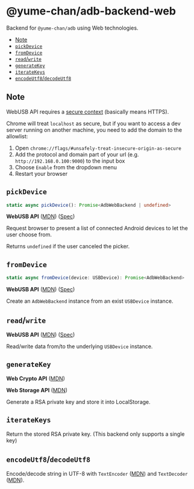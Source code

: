 # @yume-chan/adb-backend-web

Backend for `@yume-chan/adb` using Web technologies.

- [Note](#note)
- [`pickDevice`](#pickdevice)
- [`fromDevice`](#fromdevice)
- [`read`/`write`](#readwrite)
- [`generateKey`](#generatekey)
- [`iterateKeys`](#iteratekeys)
- [`encodeUtf8`/`decodeUtf8`](#encodeutf8decodeutf8)

## Note

WebUSB API requires a [secure context](https://developer.mozilla.org/en-US/docs/Web/Security/Secure_Contexts) (basically means HTTPS).

Chrome will treat `localhost` as secure, but if you want to access a dev server running on another machine, you need to add the domain to the allowlist:

1. Open `chrome://flags/#unsafely-treat-insecure-origin-as-secure`
2. Add the protocol and domain part of your url (e.g. `http://192.168.0.100:9000`) to the input box
3. Choose `Enable` from the dropdown menu
4. Restart your browser

## `pickDevice`

```ts
static async pickDevice(): Promise<AdbWebBackend | undefined>
```

**WebUSB API** ([MDN](https://developer.mozilla.org/en-US/docs/Web/API/USB)) ([Spec](https://wicg.github.io/webusb))

Request browser to present a list of connected Android devices to let the user choose from.

Returns `undefined` if the user canceled the picker.

## `fromDevice`

```ts
static async fromDevice(device: USBDevice): Promise<AdbWebBackend>
```

**WebUSB API** ([MDN](https://developer.mozilla.org/en-US/docs/Web/API/USB)) ([Spec](https://wicg.github.io/webusb))

Create an `AdbWebBackend` instance from an exist `USBDevice` instance.

## `read`/`write`

**WebUSB API** ([MDN](https://developer.mozilla.org/en-US/docs/Web/API/USB)) ([Spec](https://wicg.github.io/webusb))

Read/write data from/to the underlying `USBDevice` instance.

## `generateKey`

**Web Crypto API** ([MDN](https://developer.mozilla.org/en-US/docs/Web/API/Web_Crypto_API))

**Web Storage API** ([MDN](https://developer.mozilla.org/en-US/docs/Web/API/Web_Storage_API))

Generate a RSA private key and store it into LocalStorage.

## `iterateKeys`

Return the stored RSA private key. (This backend only supports a single key)

## `encodeUtf8`/`decodeUtf8`

Encode/decode string in UTF-8 with `TextEncoder` ([MDN](https://developer.mozilla.org/en-US/docs/Web/API/TextEncoder/TextEncoder)) and `TextDecoder` ([MDN](https://developer.mozilla.org/en-US/docs/Web/API/TextDecoder/TextDecoder)).
